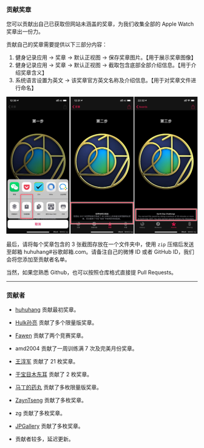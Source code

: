 ### 贡献奖章

您可以贡献出自己已获取但网站未涵盖的奖章，为我们收集全部的 Apple Watch 奖章出一份力。

贡献自己的奖章需要提供以下三部分内容：

1. 健身记录应用 → 奖章 → 默认正视图 → 保存奖章图片。【用于展示奖章图像】
2. 健身记录应用 → 奖章 → 默认正视图 → 截取包含底部全部介绍信息。【用于介绍奖章含义】
2. 系统语言设置为英文 → 该奖章官方英文名称及介绍信息。【用于对奖章文件进行命名】

![](images/screen.jpg)

最后，请将每个奖章包含的 3 张截图存放在一个文件夹中，使用 `zip` 压缩后发送至邮箱 huhuhang#谷歌邮箱.com。请备注自己的微博 ID 或者 GitHub ID，我们会将您添加至贡献者名单。

当然，如果您熟悉 Github，也可以按照仓库格式直接提 Pull Requests。

---

### 贡献者

- [huhuhang](https://weibo.com/338363939) 贡献最初奖章。
- [Hulk孙亮](https://weibo.com/2034468245) 贡献了多个限量版奖章。
- [Fawen](https://weibo.com/GFawen) 贡献了两个竞赛奖章。
- amd2004 贡献了一周训练满 7 次及完美月份奖章。
- [王淳军](https://weibo.com/wangchunjun1987) 贡献了 21 枚奖章。
- [于宝目木东耳](https://weibo.com/u/2681651444) 贡献了 2 枚奖章。
- [马丁的药丸](https://weibo.com/u/6140762700) 贡献了多枚限量版奖章。
- [ZaynTseng](https://weibo.com/778970112) 贡献了多枚奖章。
- zg 贡献了多枚奖章。
- [JPGallery](https://weibo.com/u/5493709167) 贡献了多枚奖章。

- 贡献者较多，延迟更新。

